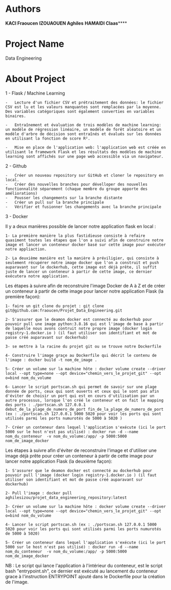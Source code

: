 # Authors 
************KACI Fraoucen************
**********IZOUAOUEN Aghiles**********
**********HAMAIDI Claas************** 


# Project Name 
Data Engineering 

# About Project 

1 - Flask / Machine Learning 


    -   Lecture d'un fichier CSV et prétraitement des données: le fichier CSV est lu et les valeurs manquantes sont remplacées par la moyenne. Des variables catégoriques sont également converties en variables binaires.

    -   Entraînement et évaluation de trois modèles de machine learning: un modèle de régression linéaire, un modèle de forêt aléatoire et un modèle d'arbre de décision sont entraînés et évalués sur les données en utilisant la fonction de score R².

    -   Mise en place de l'application web: l'application web est créée en utilisant le framework Flask et les résultats des modèles de machine learning sont affichés sur une page web accessible via un navigateur.



2 - Github 

    -   Créer un nouveau repository sur GitHub et cloner le repository en local.
    -   Créer des nouvelles branches pour dévelloper des nouvelles fonctionnalité séparement (chaque membre du groupe apporte des améliorations) 
    -   Pousser les changements sur la branche distante
    -   Créer un pull sur la branche principale 
    -   Vérifier et fusionner les changements avec la branche principale


3 - Docker

Il y a deux manières possible de lancer notre application flask en local :

    1- La première manière la plus fastidieuse consiste à refaire quasiment toutes les étapes que l'on a suivi afin de construire notre image et lancer un conteneur docker basé sur cette image pour exécuter notre appliaction.
    
    2- La deuxième manière est la manière à préviligier, qui consiste à seulement récupérer notre image docker que l'on a construit et push auparavant sur le dockerhub, cette image est déjà prête, il suffit juste de lancer un conteneur à partir de cette image, ce dernier exécutera notre application.

Les étapes à suivre afin de reconstruire  l'image Docker de A à Z et de créer un conteneur à partir de cette image pour lancer notre application Flask  (la première façon): 

    1- faire un git clone du projet : git clone git@github.com:fraoucen/Projet_Data_Engineering.git
    
    2- S'assurer que le deamon docker est connecté au dockerhub pour pouvoir pull une image python:3.8.16 qui est l'image de base à partir de laquelle nous avons contruit notre propre image (docker login registry-1.docker.io ) (il faut utiliser son identifiant et mot de passe créé auparavant sur dockerhub)
    
    3- se mettre à la racine du projet git ou se trouve notre Dockerfile
    
    4- Construire l'image graçe au Dockerfile qui décrit le contenu de l'image : docker build -t nom_de_image .
    
    5- Créer un volume sur la machine hôte : docker volume create --driver local --opt type=none --opt device="chemin_vers_le_projet_git" --opt o=bind nom_du_volume
    
    6- Lancer le script portscan.sh qui permet de savoir sur une plage donnée de ports, ceux qui sont ouverts et ceux qui le sont pas afin d'éviter de choisir un port qui est en cours d'utilisation par un autre processus, lorsque l'on créé le conteneur et on fait le mapping des ports : ./portscan.sh 127.0.0.1 debut_de_la_plage_de_numero_de_port fin_de_la_plage_de_numero_de_port (ex : ./portscan.sh 127.0.0.1 5000 5020 pour voir les ports qui sont utilisés parmi les ports numurotés de 5000 à 5020 )
    
    7- Créer un conteneur dans lequel l'application s'exécute (ici le port 5000 sur le host n'est pas utilisé) : docker run -d --name nom_du_conteneur  -v nom_du_volume:/app/ -p 5000:5000 nom_de_image_docker

Les étapes à suivre afin d'éviter de reconstruire l'image et d'utiliser une image déjà prête pour créer un conteneur à partir de cette image pour lancer notre application Flask  (la deuxième façon):
    
    1- S'assurer que le deamon docker est connecté au dockerhub pour pouvoir pull l'image (docker login registry-1.docker.io ) (il faut utiliser son identifiant et mot de passe créé auparavant sur dockerhub)

    2- Pull l'image : docker pull aghilesizou/projet_data_engineering_repository:latest

    3- Créer un volume sur la machine hôte : docker volume create --driver local --opt type=none --opt device="chemin_vers_le_projet_git" --opt o=bind nom_du_volume

    4- Lancer le script portscan.sh (ex : ./portscan.sh 127.0.0.1 5000 5020 pour voir les ports qui sont utilisés parmi les ports numurotés de 5000 à 5020)

    5- Créer un conteneur dans lequel l'application s'exécute (ici le port 5000 sur le host n'est pas utilisé) : docker run -d --name nom_du_conteneur  -v nom_du_volume:/app/ -p 5000:5000 nom_de_image_docker

NB : Le script qui lance l'application à l'intérieur du conteneur, est le script bash "entrypoint.sh", ce dernier est exécuté au lancement du conteneur grace à l'instruction ENTRYPOINT ajouté dans le Dockerfile pour la création de l'image.


